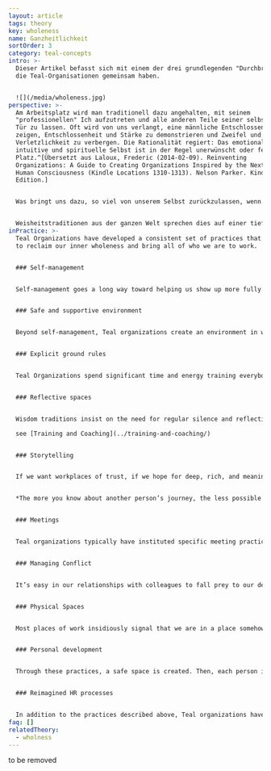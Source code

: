 ```yaml
---
layout: article
tags: theory
key: wholeness
name: Ganzheitlichkeit
sortOrder: 3
category: teal-concepts
intro: >-
  Dieser Artikel befasst sich mit einem der drei grundlegenden "Durchbrüchen",
  die Teal-Organisationen gemeinsam haben.


  ![](/media/wholeness.jpg)
perspective: >-
  Am Arbeitsplatz wird man traditionell dazu angehalten, mit seinem
  "professionellen" Ich aufzutreten und alle anderen Teile seiner selbst an der
  Tür zu lassen. Oft wird von uns verlangt, eine männliche Entschlossenheit zu
  zeigen, Entschlossenheit und Stärke zu demonstrieren und Zweifel und
  Verletzlichkeit zu verbergen. Die Rationalität regiert: Das emotionale,
  intuitive und spirituelle Selbst ist in der Regel unerwünscht oder fehl am
  Platz.^[Übersetzt aus Laloux, Frederic (2014-02-09). Reinventing
  Organizations: A Guide to Creating Organizations Inspired by the Next Stage of
  Human Consciousness (Kindle Locations 1310-1313). Nelson Parker. Kindle
  Edition.]


  Was bringt uns dazu, so viel von unserem Selbst zurückzulassen, wenn wir zur Arbeit gehen? Es ist eine Verschwörung von Ängsten im Spiel, die sowohl die Mitarbeiter als auch ihre Unternehmen betrifft. Die Unternehmen befürchten, dass sich die Dinge schnell in Wohlgefallen auflösen würden, wenn die Mitarbeiter ihre ganze Persönlichkeit mit zur Arbeit bringen würden - ihre Launen, Macken und Wochenendklamotten. Armeen wissen seit langem, dass Menschen, denen man das Gefühl gibt, austauschbar zu sein, viel leichter zu kontrollieren sind. Die Arbeitnehmer ihrerseits befürchten, dass sie, wenn sie mit allem, was sie sind, auftauchen, ihr Selbstverständnis der Kritik und dem Spott aussetzen und als seltsam und fehl am Platz erscheinen könnten. Es wird als viel besser erachtet, auf Nummer sicher zu gehen und das eigene Ich hinter einer professionellen Maske zu verstecken.


  Weisheitstraditionen aus der ganzen Welt sprechen dies auf einer tieferen Ebene an: Im Grunde sind wir alle zutiefst miteinander verbunden und Teil eines Ganzen, aber diese Wahrheit haben wir vergessen. Wir werden in die Trennung hineingeboren und so erzogen, dass wir uns von unserer tieferen Natur, aber auch von den Menschen und dem Leben um uns herum getrennt fühlen. Unsere tiefste Berufung im Leben, so sagen uns diese Traditionen, besteht darin, die Ganzheit zurückzugewinnen, in uns selbst und in unserer Verbindung mit der Außenwelt. Diese spirituelle Erkenntnis inspiriert den zweiten Durchbruch von Teal-Organisationen: einen Raum zu schaffen, der uns auf unserer Reise zur Ganzheit unterstützt. Außergewöhnliche Dinge beginnen zu geschehen, wenn wir es wagen, alles, was wir sind, in die Arbeit einzubringen. Jedes Mal, wenn wir einen Teil von uns zurücklassen, schneiden wir uns von einem Teil unseres Potenzials, unserer Kreativität und Energie ab. Kein Wunder, dass sich viele Arbeitsplätze irgendwie leblos anfühlen. In der Ganzheit sind wir voller Leben. Wir entdecken mit Erstaunen, wie viel mehr Leben in uns steckt, als wir uns je vorstellen konnten. In unseren Beziehungen zu den Kollegen verschwindet vieles von dem, was den Arbeitsplatz unangenehm und ineffizient machte; die Arbeit wird zu einem Vehikel, in dem wir uns gegenseitig helfen, unsere innere Größe zu offenbaren und unsere Berufung zu verwirklichen.^[Übersetzt aus Laloux, Frederic (2014-02-09). Reinventing Organizations: A Guide to Creating Organizations Inspired by the Next Stage of Human Consciousness (Kindle Locations 3128-3143). Nelson Parker. Kindle Edition.]
inPractice: >-
  Teal Organizations have developed a consistent set of practices that invite us
  to reclaim our inner wholeness and bring all of who we are to work.


  ### Self-management


  Self-management goes a long way toward helping us show up more fully. With no scarce promotions to fight for, no bosses to please, and no adversaries to elbow aside, much of the political poison is drained out of organizations. Without a boss looking over our shoulder, without employees to keep in line and peers that could turn into competitors, we can finally let our guard down and simply focus on the work we want to do.^\[Laloux, Frederic (2014-02-09). Reinventing Organizations: A Guide to Creating Organizations Inspired by the Next Stage of Human Consciousness (Kindle Locations 3144-3147). Nelson Parker. Kindle Edition.]


  ### Safe and supportive environment


  Beyond self-management, Teal organizations create an environment in which people support each other in their inner work while doing the outer work of the organization. Teal organizations recognize that every time our fears get triggered is an opportunity to learn and grow into more wholeness, reclaiming aspects of ourselves that we have neglected or pushed into the shadows. They believe that if we are to invite all of who we are to show up, including the shy inner voice of the soul, we need to create safe and caring spaces at work. We must learn to discern and be mindful of the subtle ways our words and actions undermine safety and trust in a community of colleagues.^\[Laloux, Frederic (2014-02-09). Reinventing Organizations: A Guide to Creating Organizations Inspired by the Next Stage of Human Consciousness (Kindle Locations 3176-3226). Nelson Parker. Kindle Edition.]


  ### Explicit ground rules


  Teal Organizations spend significant time and energy training everybody in ground rules that support healthy and productive collaboration. Many end up writing down these ground rules in a document. RHD has its detailed *Bill of Rights and Responsibilities*; Morning Star its documents called *Organizational Vision, Colleague Principles*, and *Statement of General Business Philosophy*; FAVI has its *fiches*, and Holacracy its *Constitution*. These documents provide a vision for a safe and productive workplace. They give colleagues a vocabulary to discuss healthy relationships, and they draw lines that separate recommended from unacceptable behaviors.^\[Laloux, Frederic (2014-02-09). Reinventing Organizations: A Guide to Creating Organizations Inspired by the Next Stage of Human Consciousness (Kindle Locations 3358-3362). Nelson Parker. Kindle Edition.]


  ### Reflective spaces


  Wisdom traditions insist on the need for regular silence and reflection to quiet the mind and let truth emerge from a deeper part of ourselves. An increasing number of people pick up contemplative practices— meditation, prayer, yoga, walking in nature— and integrate these into their daily lives. Many Teal organizations have set up a quiet room somewhere in the office, and others have put meditation and yoga classes in place. This practice opens up space for individual reflection and mindfulness in the middle of busy days. A number of them go a step further: they also create collective moments for self-reflection through practices such as group coaching, team supervision, large-group reflections, and days of silence. ^\[Laloux, Frederic (2014-02-09). Reinventing Organizations: A Guide to Creating Organizations Inspired by the Next Stage of Human Consciousness (Kindle Locations 3378-3384). Nelson Parker. Kindle Edition.]

  see [Training and Coaching](../training-and-coaching/)


  ### Storytelling


  If we want workplaces of trust, if we hope for deep, rich, and meaningful relationships, we have to reveal more of who we are. It has become fashionable in many companies, when teams don’t collaborate well, to call for a team-building event. Going bowling together can be a fun break from work, but such activities are generally “more of the same”: they keep to the surface and don’t really foster trust or community at any deep level. These events lack the essential element we have used to build community and create shared narratives since the dawn of time: the practice of storytelling. We have lost track of the power of stories to bring us together, and in the process, we have let communal relations dwindle and erode. We need to recover the power of storytelling, as author Parker Palmer tells us:^\[Laloux, Frederic (2014-02-09). Reinventing Organizations: A Guide to Creating Organizations Inspired by the Next Stage of Human Consciousness (Kindle Locations 3486-3495). Nelson Parker. Kindle Edition.]


  *The more you know about another person’s journey, the less possible it is to distrust or dislike that person. Want to know how to build relational trust? Learn more about each other. Learn it through simple questions that can be tucked into the doing of work, creating workplaces that not only employ people but honor the soul in the process.*^\[Parker Palmer, “On the Edge: Have the Courage to Lead with Soul,” Journal for Staff Development, National Staff Development Council, Spring 2008.]


  ### Meetings


  Teal organizations typically have instituted specific meeting practices to help participants keep their egos in check and interact with each other from a place of wholeness. Some are very simple, while others much more elaborate. At Sounds True, every meeting starts with a minute of silence to help people ground themselves in the moment. Many Teal companies start meetings with a round of check-in and finish with a round of check-out.^\[Laloux, Frederic (2014-02-09). Reinventing Organizations: A Guide to Creating Organizations Inspired by the Next Stage of Human Consciousness (Kindle Locations 3573-3577). Nelson Parker. Kindle Edition.] See [Meetings](../meetings/)


  ### Managing Conflict


  It’s easy in our relationships with colleagues to fall prey to our desire to please or to impress, to be liked, or to dominate. We easily intrude on others or let them intrude on us. Our soul knows the right boundaries, and sometimes it tells us we need conflict to set them in the right place. Without conflict, we can be over-accommodating or over-protective, and in both cases, we stop being true to ourselves when interacting with colleagues. Teal organizations have developed specific practices to identify and resolve conflict.^\[Laloux, Frederic (2014-02-09). Reinventing Organizations: A Guide to Creating Organizations Inspired by the Next Stage of Human Consciousness (Kindle Locations 3630-3634). Nelson Parker. Kindle Edition.] See [Conflict resolution](../conflict-resolution/).


  ### Physical Spaces


  Most places of work insidiously signal that we are in a place somehow removed from normal life, and they call us to behave differently than we would in other environments. Teal organizations create physical spaces that invite workers to bring more of themselves to the job. Sounds True welcomes workers’ dogs to the office and installed not just a microwave but a full stove in the kitchen to encourage a sense of community in which people could cook and eat together. At Buurtzorg, nurses are encouraged to decorate their small community offices to make them their own. At FAVI, teams have chosen colors to paint the machines in their area and have decorated the shop floor with posters, plants and aquariums. Many Teal organizations spend significant resources on facilitating workers’ connection with nature so that they can slow down and find a deeper connection with themselves and the world: Sun Hydraulics located all its factories next to a lake; Sounds True defied the convention of fixed windows that would ensure centralized temperature control and opted for more expensive windows that could open to the outside.^[Laloux, Frederic (2014-02-09). Reinventing Organizations: A Guide to Creating Organizations Inspired by the Next Stage of Human Consciousness (Kindle Locations 3692-3707). Nelson Parker. Kindle Edition.]


  ### Personal development


  Through these practices, a safe space is created. Then, each person is responsible to follow his/her own process of self–awareness and personal development. The daily practices that Teal organization offer, such as reflective space, storytelling, meetings without ego and conflict resolution methodologies, are the tools each person has available to define and follow his way. And only in this process of matching such an organizational approach with the individual’s responsibility for self-growth, can self-management and listening to purpose flourish.


  ### Reimagined HR processes


  In addition to the practices described above, Teal organizations have reframed all of the key human resources processes— recruitment, onboarding, training, evaluation, compensation, dismissal— in ways to eliminate fear and feelings of separation and reclaim wholeness. See *Human Resource practices*.
faq: []
relatedTheory:
  - wholness
---
```

to be removed